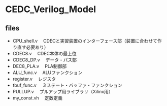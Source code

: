 # CEDC_Verilog_Model

## files

- CPU_shell.v　 CDECと実習装置のインターフェース部（装置に合わせて作り直す必要あり）
- CDEC8.v　     CDEC本体の最上位
- CDEC8_DP.v　  データ・パス部
- DEC8_PLA.v　  PLA制御部
- ALU_func.v　  ALUファンクション
- register.v　  レジスタ
- tbuf_func.v　 ３ステート・バッファ・ファンクション
- PULLUP.v　    プルアップ用ライブラリ（Xilinx用）
- my_const.vh　 定数定義
